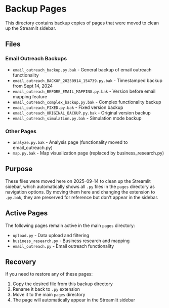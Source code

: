# Backup Pages

This directory contains backup copies of pages that were moved to clean up the Streamlit sidebar.

## Files

### Email Outreach Backups
- `email_outreach_backup.py.bak` - General backup of email outreach functionality
- `email_outreach_BACKUP_20250914_154739.py.bak` - Timestamped backup from Sept 14, 2024
- `email_outreach_BEFORE_EMAIL_MAPPING.py.bak` - Version before email mapping feature
- `email_outreach_complex_backup.py.bak` - Complex functionality backup
- `email_outreach_FIXED.py.bak` - Fixed version backup
- `email_outreach_ORIGINAL_BACKUP.py.bak` - Original version backup
- `email_outreach_simulation.py.bak` - Simulation mode backup

### Other Pages
- `analyze.py.bak` - Analysis page (functionality moved to email_outreach.py)
- `map.py.bak` - Map visualization page (replaced by business_research.py)

## Purpose

These files were moved here on 2025-09-14 to clean up the Streamlit sidebar, which automatically shows all `.py` files in the `pages` directory as navigation options. By moving them here and changing the extension to `.py.bak`, they are preserved for reference but don't appear in the sidebar.

## Active Pages

The following pages remain active in the main `pages` directory:
- `upload.py` - Data upload and filtering
- `business_research.py` - Business research and mapping
- `email_outreach.py` - Email outreach functionality

## Recovery

If you need to restore any of these pages:
1. Copy the desired file from this backup directory
2. Rename it back to `.py` extension
3. Move it to the main `pages` directory
4. The page will automatically appear in the Streamlit sidebar
